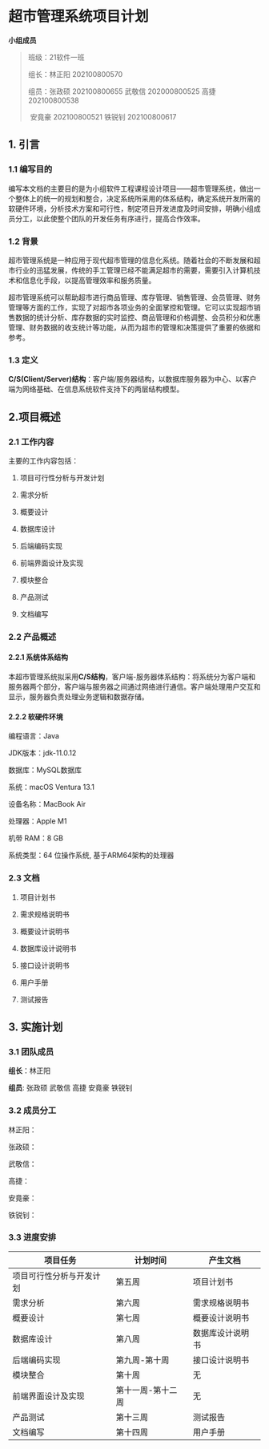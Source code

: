 # 超市管理系统项目计划

**小组成员**

> 班级：21软件一班
>
> 组长：林正阳 202100800570
>
> 组员：张政硕 202100800655		武敬信 202000800525       高捷 202100800538		
>
> ​           安竟豪 202100800521	    铁锐钊 202100800617



## 1. 引言

### 1.1 编写目的

编写本文档的主要目的是为小组软件工程课程设计项目——超市管理系统，做出一个整体上的统一的规划和整合，决定系统所采用的体系结构，确定系统开发所需的软硬件环境，分析技术方案和可行性，制定项目开发进度及时间安排，明确小组成员分工，以此使整个团队的开发任务有序进行，提高合作效率。



### 1.2 背景

超市管理系统是一种应用于现代超市管理的信息化系统。随着社会的不断发展和超市行业的迅猛发展，传统的手工管理已经不能满足超市的需要，需要引入计算机技术和信息化手段，以提高管理效率和服务质量。

超市管理系统可以帮助超市进行商品管理、库存管理、销售管理、会员管理、财务管理等方面的工作，实现了对超市各项业务的全面掌控和管理。它可以实现超市销售数据的统计分析、库存数据的实时监控、商品管理和价格调整、会员积分和优惠管理、财务数据的收支统计等功能，从而为超市的管理和决策提供了重要的依据和参考。



### 1.3 定义

**C/S(Client/Server)结构**：客户端/服务器结构，以数据库服务器为中心、以客户端为网络基础、在信息系统软件支持下的两层结构模型。



## 2.项目概述

### 2.1 工作内容

主要的工作内容包括：

1. 项目可行性分析与开发计划

2. 需求分析

3. 概要设计

4. 数据库设计

5. 后端编码实现

6. 前端界面设计及实现

7. 模块整合

8. 产品测试

9. 文档编写

   





### 2.2 产品概述

#### 2.2.1 系统体系结构

本超市管理系统拟采用**C/S结构**，客户端-服务器体系结构：将系统分为客户端和服务器两个部分，客户端与服务器之间通过网络进行通信。客户端处理用户交互和显示，服务器负责处理业务逻辑和数据存储。

#### 2.2.2 软硬件环境

编程语言：Java

JDK版本：jdk-11.0.12

数据库：MySQL数据库

系统：macOS Ventura 13.1

设备名称：MacBook Air

处理器：Apple M1

机带 RAM：8 GB 

系统类型：64 位操作系统, 基于ARM64架构的处理器



### 2.3 文档

1. 项目计划书

2. 需求规格说明书

3. 概要设计说明书

4. 数据库设计说明书

5. 接口设计说明书

6. 用户手册

7. 测试报告

   

## 3. 实施计划

### 3.1 团队成员

**组长**：林正阳

**组员**:   张政硕	武敬信	高捷	安竟豪	铁锐钊



### 3.2 成员分工

林正阳： 

张政硕：

武敬信：

高捷：

安竟豪：

铁锐钊：



### 3.3 进度安排

| 项目任务                 | 计划时间          | 产生文档         |
| ------------------------ | ----------------- | ---------------- |
| 项目可行性分析与开发计划 | 第五周            | 项目计划书       |
| 需求分析                 | 第六周            | 需求规格说明书   |
| 概要设计                 | 第七周            | 概要设计说明书   |
| 数据库设计               | 第八周            | 数据库设计说明书 |
| 后端编码实现             | 第九周-第十周     | 接口设计说明书   |
| 模块整合                 | 第十周            | 无               |
| 前端界面设计及实现       | 第十一周-第十二周 | 无               |
| 产品测试                 | 第十三周          | 测试报告         |
| 文档编写                 | 第十四周          | 用户手册         |

